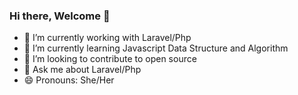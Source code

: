 ### Hi there, Welcome 👋
<!--✨
-->

- 🔭 I’m currently working with Laravel/Php
- 🌱 I’m currently learning Javascript Data Structure and Algorithm
- 👯 I’m looking to contribute to open source
- 💬 Ask me about Laravel/Php
- 😄 Pronouns: She/Her

